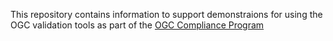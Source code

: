 This repository contains information to support demonstraions for using the OGC validation tools as part of the [OGC Compliance Program](http://www.opengeospatial.org/compliance)
